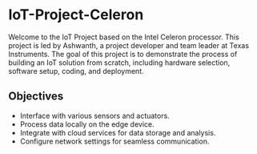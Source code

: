 # IoT-Project-Celeron
Welcome to the IoT Project based on the Intel Celeron processor. This project is led by Ashwanth, a project developer and team leader at Texas Instruments. The goal of this project is to demonstrate the process of building an IoT solution from scratch, including hardware selection, software setup, coding, and deployment.


## Objectives

- Interface with various sensors and actuators.
- Process data locally on the edge device.
- Integrate with cloud services for data storage and analysis.
- Configure network settings for seamless communication.
